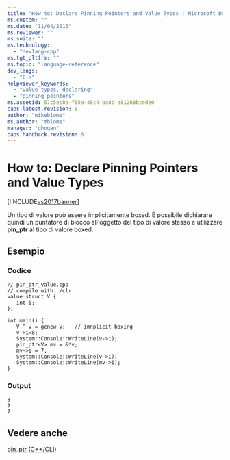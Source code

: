 ```yaml
---
title: "How to: Declare Pinning Pointers and Value Types | Microsoft Docs"
ms.custom: ""
ms.date: "11/04/2016"
ms.reviewer: ""
ms.suite: ""
ms.technology: 
  - "devlang-cpp"
ms.tgt_pltfrm: ""
ms.topic: "language-reference"
dev_langs: 
  - "C++"
helpviewer_keywords: 
  - "value types, declaring"
  - "pinning pointers"
ms.assetid: 57c5ec8a-f85a-48c4-ba8b-a81268bcede0
caps.latest.revision: 8
author: "mikeblome"
ms.author: "mblome"
manager: "ghogen"
caps.handback.revision: 8
---
```

# How to: Declare Pinning Pointers and Value Types
[!INCLUDE[vs2017banner](../assembler/inline/includes/vs2017banner.md)]

Un tipo di valore può essere implicitamente boxed.  È possibile dichiarare quindi un puntatore di blocco all'oggetto del tipo di valore stesso e utilizzare **pin\_ptr** al tipo di valore boxed.  
  
## Esempio  
  
### Codice  
  
```  
// pin_ptr_value.cpp  
// compile with: /clr  
value struct V {  
   int i;  
};  
  
int main() {  
   V ^ v = gcnew V;   // imnplicit boxing  
   v->i=8;  
   System::Console::WriteLine(v->i);  
   pin_ptr<V> mv = &*v;  
   mv->i = 7;  
   System::Console::WriteLine(v->i);  
   System::Console::WriteLine(mv->i);  
}  
```  
  
### Output  
  
```  
8  
7  
7  
```  
  
## Vedere anche  
 [pin\_ptr \(C\+\+\/CLI\)](../windows/pin-ptr-cpp-cli.md)